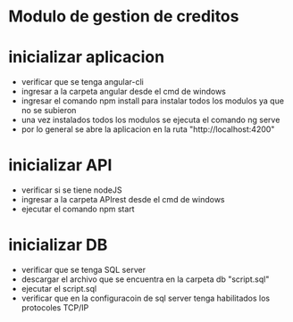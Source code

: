 # Modulo de gestion de creditos 

# inicializar aplicacion

- verificar que se tenga angular-cli
- ingresar a la carpeta angular desde el cmd de windows
- ingresar el comando npm install para instalar todos los modulos ya que no se subieron
- una vez instalados todos los modulos se ejecuta el comando ng serve
- por lo general se abre la aplicacion en la ruta "http://localhost:4200"

# inicializar API

- verificar si se tiene nodeJS 
- ingresar a la carpeta APIrest desde el cmd de windows
- ejecutar el comando npm start

# inicializar DB

- verificar que se tenga SQL server
- descargar el archivo que se encuentra en la carpeta db "script.sql"
- ejecutar el script.sql
- verificar que en la configuracoin de sql server tenga habilitados los protocoles TCP/IP
